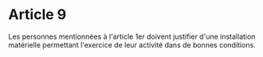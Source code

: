 # Article 9

Les personnes mentionnées à l'article 1er doivent justifier d'une installation matérielle permettant l'exercice de leur activité dans de bonnes conditions.
